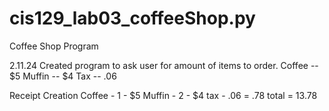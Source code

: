 # cis129_lab03_coffeeShop.py
Coffee Shop Program

2.11.24
Created program to ask user for amount of items to order. 
Coffee -- $5
Muffin -- $4
Tax -- .06

Receipt Creation
Coffee - 1 - $5
Muffin - 2 - $4
tax - .06 = .78
total = 13.78
